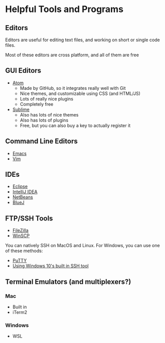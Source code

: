 # Helpful Tools and Programs

## Editors

Editors are useful for editing text files, and working on short or single code files.

Most of these editors are cross platform, and all of them are free

## GUI Editors

- [Atom](https://atom.io/)
  - Made by GitHub, so it integrates really well with Git
  - Nice themes, and customizable using CSS (and HTML/JS)
  - Lots of really nice plugins
  - Completely free
- [Sublime](https://www.sublimetext.com/)
  - Also has lots of nice themes
  - Also has lots of plugins
  - Free, but you can also buy a key to actually register it

## Command Line Editors

- [Emacs](https://www.gnu.org/software/emacs/)
- [Vim](https://www.vim.org/)

## IDEs

- [Eclipse](https://www.eclipse.org/downloads/?FEATURED_STORY)
- [IntelliJ IDEA](https://www.jetbrains.com/idea/)
- [NetBeans](https://netbeans.apache.org/)
- [BlueJ](https://bluej.org/)

## FTP/SSH Tools

- [FileZilla](https://filezilla-project.org/)
- [WinSCP](https://winscp.net/eng/index.php)

You can natively SSH on MacOS and Linux. For Windows, you can use one of these methods:

- [PuTTY](https://putty.org/)
- [Using Windows 10's built in SSH tool](https://www.howtogeek.com/336775/how-to-enable-and-use-windows-10s-built-in-ssh-commands/)

## Terminal Emulators (and multiplexers?)

### Mac

- Built in
- iTerm2

### Windows

- WSL
